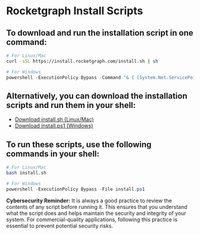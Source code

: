 # Rocketgraph Install Scripts

## To download and run the installation script in one command:

```bash
# For Linux/Mac
curl -sSL https://install.rocketgraph.com/install.sh | sh
```

```powershell
# For Windows
powershell -ExecutionPolicy Bypass -Command "& { [System.Net.ServicePointManager]::SecurityProtocol = [System.Net.ServicePointManager]::SecurityProtocol -bor 3072; iex ((New-Object System.Net.WebClient).DownloadString('https://install.rocketgraph.com/install.ps1')) }"
```

## Alternatively, you can download the installation scripts and run them in your shell:

- [Download install.sh (Linux/Mac)](install.sh)
- [Download install.ps1 (Windows)](install.ps1)

## To run these scripts, use the following commands in your shell:

```bash
# For Linux/Mac
bash install.sh
```

```powershell
# For Windows
powershell -ExecutionPolicy Bypass -File install.ps1
```

**Cybersecurity Reminder:** It is always a good practice to review the contents of any script before running it. This ensures that you understand what the script does and helps maintain the security and integrity of your system. For commercial-quality applications, following this practice is essential to prevent potential security risks.
